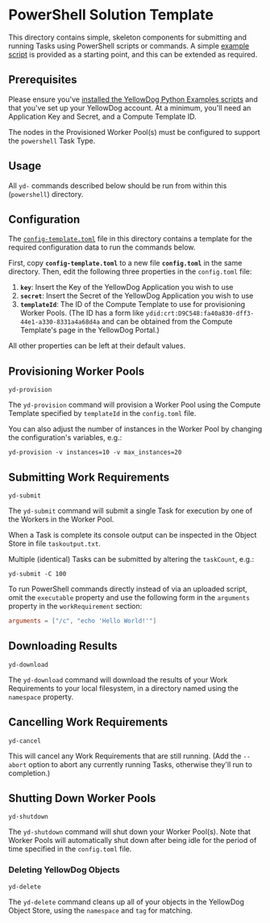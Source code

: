 # PowerShell Solution Template

This directory contains simple, skeleton components for submitting and running Tasks using PowerShell scripts or commands. A simple [example script](hello-world.ps1) is provided as a starting point, and this can be extended as required.

## Prerequisites

Please ensure you've [installed the YellowDog Python Examples scripts](https://github.com/yellowdog/python-examples#script-installation-with-pip) and that you've set up your YellowDog account. At a minimum, you'll need an Application Key and Secret, and a Compute Template ID.

The nodes in the Provisioned Worker Pool(s) must be configured to support the `powershell` Task Type.

## Usage

All `yd-` commands described below should be run from within this (`powershell`) directory.

## Configuration

The [`config-template.toml`](config-template.toml) file in this directory contains a template for the required configuration data to run the commands below.

First, copy **`config-template.toml`** to a new file **`config.toml`** in the same directory. Then, edit the following three properties in the `config.toml` file:

1. **`key`**: Insert the Key of the YellowDog Application you wish to use
2. **`secret`**: Insert the Secret of the YellowDog Application you wish to use
3. **`templateId`**: The ID of the Compute Template to use for provisioning Worker Pools. (The ID has a form like `ydid:crt:D9C548:fa40a830-dff3-44e1-a330-8331a4a68d4a` and can be obtained from the Compute Template's page in the YellowDog Portal.)

All other properties can be left at their default values.

## Provisioning Worker Pools

```shell
yd-provision
```

The `yd-provision` command will provision a Worker Pool using the Compute Template specified by `templateId` in the `config.toml` file.

You can also adjust the number of instances in the Worker Pool by changing the configuration's variables, e.g.:

```shell
yd-provision -v instances=10 -v max_instances=20
```

## Submitting Work Requirements

```shell
yd-submit
```

The `yd-submit` command will submit a single Task for execution by one of the Workers in the Worker Pool.

When a Task is complete its console output can be inspected in the Object Store in file `taskoutput.txt`.

Multiple (identical) Tasks can be submitted by altering the `taskCount`, e.g.:

```shell
yd-submit -C 100
```

To run PowerShell commands directly instead of via an uploaded script, omit the `executable` property and use the following form in the `arguments` property in the `workRequirement` section:

```toml
arguments = ["/c", "echo 'Hello World!'"]
```

## Downloading Results

```shell
yd-download
```

The `yd-download` command will download the results of your Work Requirements to your local filesystem, in a directory named using the `namespace` property.

## Cancelling Work Requirements

```shell
yd-cancel
```

This will cancel any Work Requirements that are still running. (Add the `--abort` option to abort any currently running Tasks, otherwise they'll run to completion.)

## Shutting Down Worker Pools

```shell
yd-shutdown
```

The `yd-shutdown` command will shut down your Worker Pool(s). Note that Worker Pools will automatically shut down after being idle for the period of time specified in the `config.toml` file.

### Deleting YellowDog Objects

```shell
yd-delete
```

The `yd-delete` command cleans up all of your objects in the YellowDog Object Store, using the `namespace` and `tag` for matching.
